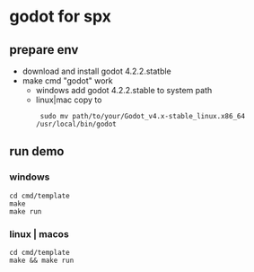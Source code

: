 # godot for spx

## prepare env
- download and install godot 4.2.2.statble 
- make cmd "godot" work
    - windows add godot 4.2.2.stable to system path
    - linux|mac copy to 
       ```
        sudo mv path/to/your/Godot_v4.x-stable_linux.x86_64 /usr/local/bin/godot
       ```

## run demo
### windows
```
cd cmd/template
make
make run
```

### linux | macos
```
cd cmd/template
make && make run
```